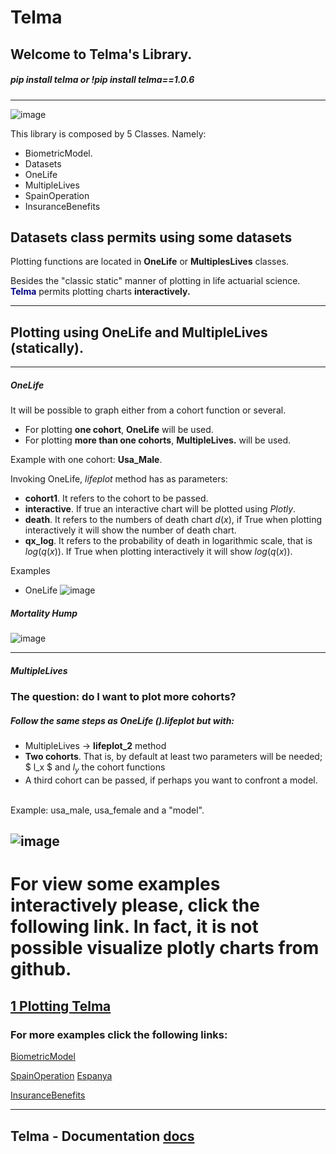 # Telma

Welcome to Telma's Library.
---
##### pip install telma or !pip install telma==1.0.6
---
![image](https://user-images.githubusercontent.com/67124439/126873444-3ee1e47d-f833-42da-bb75-6c4818c94c66.png)

This library is composed by 5 Classes. Namely:

* BiometricModel.
* Datasets
* OneLife
* MultipleLives
* SpainOperation
* InsuranceBenefits

Datasets class permits using some datasets
---
Plotting functions are located in **OneLife** or **MultiplesLives** classes.

Besides the "classic static" manner of plotting in life actuarial science. **<font color='navy'>Telma</font>** permits plotting charts **interactively.**

---
## Plotting using OneLife and MultipleLives (statically).
---

##### OneLife
It will be possible to graph either from a cohort function or several. <br>
* For plotting **one cohort**,  **OneLife** will be used.<br>
* For plotting **more than one cohorts**, **MultipleLives.** will be used. <br>

Example with one cohort: **Usa_Male**.


Invoking OneLife, *lifeplot* method has as parameters:
* **cohort1**. It refers to the cohort to be passed.
* **interactive**. If true an interactive chart will be plotted using *Plotly*.
* **death**. It refers to the numbers of death chart $d(x)$, if True when plotting interactively it will show the number of death chart.
* **qx_log**. It refers to the probability of death in logarithmic scale, that is $log(q(x))$. If True when plotting interactively it will show $log(q(x))$.

Examples
* OneLife
![image](https://user-images.githubusercontent.com/67124439/126873650-ccbee964-f0c1-4ff0-aaef-117e811b8687.png)

##### Mortality Hump

![image](https://user-images.githubusercontent.com/67124439/126873678-74dd3518-78e4-4265-8c1a-fac9d3fdc5da.png)

---

##### MultipleLives

### The question: do I want to plot more cohorts?
##### Follow the same steps as OneLife ().lifeplot but with:

* MultipleLives -> **lifeplot_2** method
* **Two cohorts**. That is, by default at least two parameters will be needed; $ l_x $ and $l_y$ the cohort functions 
* A third cohort can be passed, if perhaps you want to confront a model.

<br> Example: usa_male, usa_female and a "model".


![image](https://user-images.githubusercontent.com/67124439/126873575-399c4389-3696-48fc-9986-c15a3d094b61.png)
---
# For view some examples interactively please, click the following link. In fact, it is not possible visualize plotly charts from github. 
[1 Plotting Telma](https://nbviewer.jupyter.org/github/Joevalencia/telma/blob/main/1%20Plotting%20-%20Telma.ipynb)
---
### For more examples click the following links:

[BiometricModel](https://nbviewer.jupyter.org/github/Joevalencia/telma/blob/main/2%20Biometric%20Model%20-%20example.ipynb)

[SpainOperation](https://nbviewer.jupyter.org/github/Joevalencia/telma/blob/main/3%20SpainOperation%20-%20example.ipynb)
[Espanya](https://github.com/Joevalencia/telma/blob/main/3%20SpainOPerations.ipynb)

[InsuranceBenefits](https://nbviewer.jupyter.org/github/Joevalencia/telma/blob/main/3%20SpainOperation%20-%20example.ipynb)

---
Telma - Documentation [docs](https://htmlpreview.github.io/?https://github.com/Joevalencia/telma/blob/main/telma%20docus.html)
---
